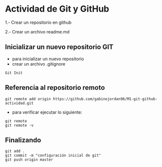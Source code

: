 # Actividad de Git y GitHub
1.- Crear un repositorio en github

2.- Crear un archivo readme.md

## Inicializar un nuevo repositorio GIT
- para inicializar un nuevo repositorio
- crear un archivo .gitignore

```
Git Init
```
## Referencia al repositorio remoto
```
git remote add origin https://github.com/gabinojordan96/M1-git-github-actividad.git
```
- para verificar ejecutar lo siguiente:
```
git remote
git remote -v
```
## Finalizando
```
git add .
git commit -m "configuración inicial de git"
git push origin master
```